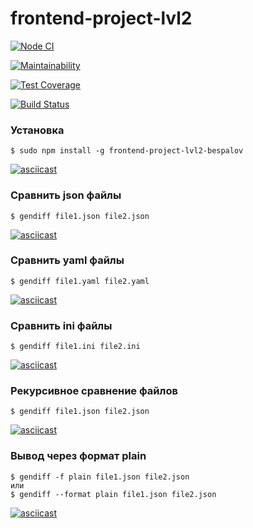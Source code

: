 # frontend-project-lvl2

[![Node CI](https://github.com/Evgenymir/frontend-project-lvl2/workflows/Node%20CI/badge.svg)](https://github.com/Evgenymir/frontend-project-lvl2/actions)

[![Maintainability](https://api.codeclimate.com/v1/badges/8219f5a032473ffec1d0/maintainability)](https://codeclimate.com/github/Evgenymir/frontend-project-lvl2/maintainability)

[![Test Coverage](https://api.codeclimate.com/v1/badges/8219f5a032473ffec1d0/test_coverage)](https://codeclimate.com/github/Evgenymir/frontend-project-lvl2/test_coverage)

[![Build Status](https://travis-ci.org/Evgenymir/frontend-project-lvl2.svg?branch=master)](https://travis-ci.org/Evgenymir/frontend-project-lvl2)


### Установка
```
$ sudo npm install -g frontend-project-lvl2-bespalov
```
[![asciicast](https://asciinema.org/a/njwAMZhOGP2HM4FRf5tJhrlY5.svg)](https://asciinema.org/a/njwAMZhOGP2HM4FRf5tJhrlY5)

### Сравнить json файлы
```
$ gendiff file1.json file2.json
```
[![asciicast](https://asciinema.org/a/5XRd6VxFxgH1Fw9P6AkCr5yYM.svg)](https://asciinema.org/a/5XRd6VxFxgH1Fw9P6AkCr5yYM)

### Сравнить yaml файлы
```
$ gendiff file1.yaml file2.yaml
```
[![asciicast](https://asciinema.org/a/m4oSaq25pIVNRy4EbvHz4cqhZ.svg)](https://asciinema.org/a/m4oSaq25pIVNRy4EbvHz4cqhZ)

### Сравнить ini файлы
```
$ gendiff file1.ini file2.ini
```
[![asciicast](https://asciinema.org/a/eFmi865kemsLxEaosaCQnyr8p.svg)](https://asciinema.org/a/eFmi865kemsLxEaosaCQnyr8p)

### Рекурсивное сравнение файлов
```
$ gendiff file1.json file2.json
```
[![asciicast](https://asciinema.org/a/ZXu7BFPzF3g9H5o1gobfMYDun.svg)](https://asciinema.org/a/ZXu7BFPzF3g9H5o1gobfMYDun)

### Вывод через формат plain
```
$ gendiff -f plain file1.json file2.json
или
$ gendiff --format plain file1.json file2.json

```
[![asciicast](https://asciinema.org/a/K2KFze0snPCcDUxNvp5D1EoS9.svg)](https://asciinema.org/a/K2KFze0snPCcDUxNvp5D1EoS9)